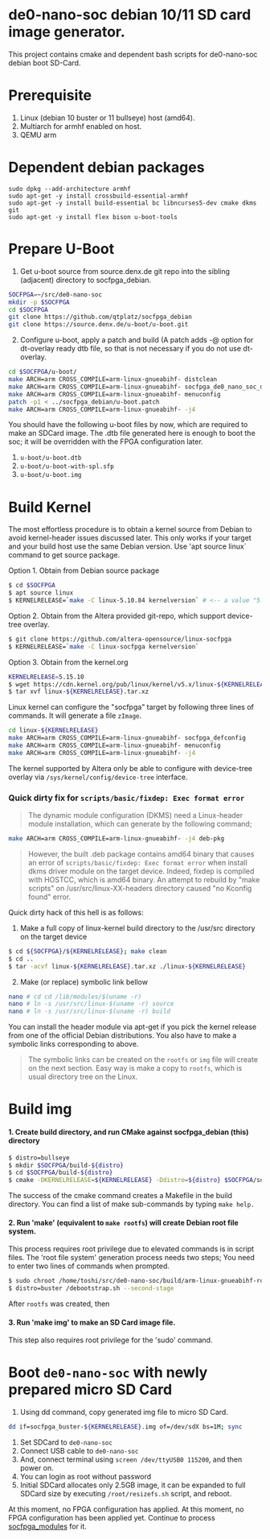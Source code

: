 de0-nano-soc debian 10/11 SD card image generator.
=====

This project contains cmake and dependent bash scripts for de0-nano-soc debian boot SD-Card.

Prerequisite
===============

1. Linux (debian 10 buster or 11 bullseye) host (amd64).
2. Multiarch for armhf enabled on host.
3. QEMU arm

Dependent debian packages
===========================

```
sudo dpkg --add-architecture armhf
sudo apt-get -y install crossbuild-essential-armhf
sudo apt-get -y install build-essential bc libncurses5-dev cmake dkms git
sudo apt-get -y install flex bison u-boot-tools
```

Prepare U-Boot
===========================
1. Get u-boot source from source.denx.de git repo into the sibling (adjacent) directory to socfpga_debian.

```bash
SOCFPGA=~/src/de0-nano-soc
mkdir -p $SOCFPGA
cd $SOCFPGA
git clone https://github.com/qtplatz/socfpga_debian
git clone https://source.denx.de/u-boot/u-boot.git
```
2. Configure u-boot, apply a patch and build (A patch adds -@ option for dt-overlay ready dtb file, so that is not necessary if you do not use dt-overlay.

```bash
cd $SOCFPGA/u-boot/
make ARCH=arm CROSS_COMPILE=arm-linux-gnueabihf- distclean
make ARCH=arm CROSS_COMPILE=arm-linux-gnueabihf- socfpga_de0_nano_soc_defconfig
make ARCH=arm CROSS_COMPILE=arm-linux-gnueabihf- menuconfig
patch -p1 < ../socfpga_debian/u-boot.patch
make ARCH=arm CROSS_COMPILE=arm-linux-gnueabihf- -j4
```
You should have the following u-boot files by now, which are required to make an SDCard image.
The .dtb file generated here is enough to boot the soc; it will be overridden with the FPGA configuration later.

1. `u-boot/u-boot.dtb`
1. `u-boot/u-boot-with-spl.sfp`
1. `u-boot/u-boot.img`

Build Kernel
=============================

The most effortless procedure is to obtain a kernel source from Debian to avoid kernel-header issues discussed later.  This only works if your target and your build host use the same Debian version.  Use 'apt source linux` command to get source package.

Option 1. Obtain from Debian source package
```bash
$ cd $SOCFPGA
$ apt source linux
$ KERNELRELEASE=`make -C linux-5.10.84 kernelversion` # <-- a value "5.10.84" need to be replaced with actual value.
```

Option 2. Obtain from the Altera provided git-repo, which support device-tree overlay.
```bash
$ git clone https://github.com/altera-opensource/linux-socfpga
$ KERNELRELEASE=`make -C linux-socfpga kernelversion`
```
Option 3. Obtain from the kernel.org
```bash
KERNELRELEASE=5.15.10
$ wget https://cdn.kernel.org/pub/linux/kernel/v5.x/linux-${KERNELRELEASE}.tar.xz
$ tar xvf linux-${KERNELRELEASE}.tar.xz
```

Linux kernel can configure the "socfpga" target by following three lines of commands.  It will generate a file `zImage`.

```bash
cd linux-${KERNELRELEASE}
make ARCH=arm CROSS_COMPILE=arm-linux-gnueabihf- socfpga_defconfig
make ARCH=arm CROSS_COMPILE=arm-linux-gnueabihf- menuconfig
make ARCH=arm CROSS_COMPILE=arm-linux-gnueabihf- -j4
```

The kernel supported by Altera only be able to configure with device-tree overlay via `/sys/kernel/config/device-tree` interface.

### Quick dirty fix for `scripts/basic/fixdep: Exec format error`

> The dynamic module configuration (DKMS) need a Linux-header module installation, which can generate by the following command;
```bash
make ARCH=arm CROSS_COMPILE=arm-linux-gnueabihf- -j4 deb-pkg
```
> However, the built .deb package contains amd64 binary that causes an error of `scripts/basic/fixdep: Exec format error` when install dkms driver module on the target device.  Indeed, fixdep is compiled with HOSTCC, which is amd64 binary.  An attempt to rebuild by "make scripts" on /usr/src/linux-XX-headers directory caused "no Kconfig found" error.  

Quick dirty hack of this hell is as follows:

1. Make a full copy of linux-kernel build directory to the /usr/src directory on the target device
```bash
$ cd ${SOCFPGA}/${KERNELRELEASE}; make clean
$ cd ..
$ tar -acvf linux-${KERNELRELEASE}.tar.xz ./linux-${KERNELRELEASE}
```
2. Make (or replace) symbolic link bellow
```bash
nano # cd cd /lib/modules/$(uname -r)
nano # ln -s /usr/src/linux-$(uname -r) source
nano # ln -s /usr/src/linux-$(uname -r) build
```
You can install the header module via apt-get if you pick the kernel release from one of the official Debian distributions.  You also have to make a symbolic links corresponding to above.

> The symbolic links can be created on the `rootfs` or `img` file will create on the next section.
> Easy way is make a copy to `rootfs`, which is usual directory tree on the Linux.

Build img
=============================

#### 1. Create build directory, and run CMake against socfpga_debian (this) directory

```bash
$ distro=bullseye
$ mkdir $SOCFPGA/build-${distro}
$ cd $SOCFPGA/build-${distro}
$ cmake -DKERNELRELEASE=${KERNELRELEASE} -Ddistro=${distro} $SOCFPGA/socfpga_debian
```
The success of the cmake command creates a Makefile in the build directory.  You can find a list of make sub-commands by typing `make help.`

#### 2. Run 'make' (equivalent to `make rootfs`) will create Debian root file system.
This process requires root privilege due to elevated commands is in script files.  The 'root file system' generation process needs two steps; You need to enter two lines of commands when prompted.
```bash
$ sudo chroot /home/toshi/src/de0-nano-soc/build/arm-linux-gnueabihf-rootfs-buster
$ distro=buster /debootstrap.sh --second-stage
```
After `rootfs` was created, then

#### 3. Run 'make img' to make an SD Card image file.

This step also requires root privilege for the 'sudo' command.

Boot `de0-nano-soc` with newly prepared micro SD Card
=============================

1. Using dd command, copy generated img file to micro SD Card.
```bash
dd if=socfpga_buster-${KERNELRELEASE}.img of=/dev/sdX bs=1M; sync
```

1. Set SDCard to `de0-nano-soc`
1. Connect USB cable to `de0-nano-soc`
1. And, connect terminal using `screen /dev/ttyUSB0 115200`, and then power on.
1. You can login as root without password
1. Initial SDCard allocates only 2.5GB image, it can be expanded to full SDCard size by executing `/root/resizefs.sh` script, and reboot.

At this moment, no FPGA configuration has applied.  At this moment, no FPGA configuration has been applied yet.  Continue to process [socfpga_modules](https://github.com/qtplatz/socfpga_modules) for it.
